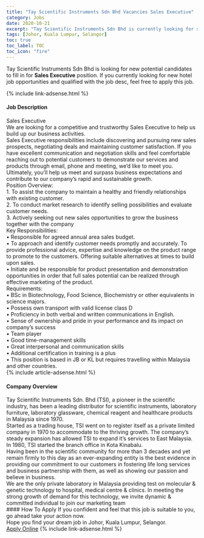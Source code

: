 ```yaml
---
title: "Tay Scientific Instruments Sdn Bhd Vacancies Sales Executive" 
category: Jobs 
date: 2020-10-21 
excerpt: "Tay Scientific Instruments Sdn Bhd is currently looking for suitable person to fill in the Sales Executive which positioned at Johor, Kuala Lumpur, Selangor" 
tags: [Johor, Kuala Lumpur, Selangor] 
toc: true 
toc_label: TOC 
toc_icon: "fire" 
--- 
```


<p>Tay Scientific Instruments Sdn Bhd is looking for new potential candidates to fill in for <b>Sales Executive</b> position. If you currently looking for new hotel job opportunities and qualified with the job desc, feel free to apply this job.
</p>{% include link-adsense.html %} 
<div><div><h4>Job Description</h4></div><div><div><span><div><div><div>Sales Executive</div><div>We are looking for a competitive and trustworthy Sales Executive to help us build up our business activities.</div><div>Sales Executive responsibilities include discovering and pursuing new sales prospects, negotiating deals and maintaining customer satisfaction. If you have excellent communication and negotiation skills and feel comfortable reaching out to potential customers to demonstrate our services and products through email, phone and meeting, we&#8217;d like to meet you.</div><div>Ultimately, you&#8217;ll help us meet and surpass business expectations and contribute to our company&#8217;s rapid and sustainable growth.</div><div>Position Overview:</div><div>1. To assist the company to maintain a healthy and friendly relationships with existing customer.</div><div>2. To conduct market research to identify selling possibilities and evaluate customer needs.</div><div>3. Actively seeking out new sales opportunities to grow the business together with the company</div><div>Key Responsibilities:</div><div>&#8226; Responsible for agreed annual area sales budget.</div><div>&#8226; To approach and identify customer needs promptly and accurately. To provide professional advice, expertise and knowledge on the product range to promote to the customers. Offering suitable alternatives at times to build upon sales.</div><div>&#8226; Initiate and be responsible for product presentation and demonstration opportunities in order that full sales potential can be realized through effective marketing of the product.</div><div>Requirements:</div><div>&#8226; BSc in Biotechnology, Food Science, Biochemistry or other equivalents in science majors.</div><div>&#8226; Possess own transport with valid license class D</div><div>&#8226; Proficiency in both verbal and written communications in English.</div><div>&#8226; Sense of ownership and pride in your performance and its impact on company&#8217;s success</div><div>&#8226; Team player</div><div>&#8226; Good time-management skills</div><div>&#8226; Great interpersonal and communication skills</div><div>&#8226; Additional certification in training is a plus</div><div>&#8226; This position is based in JB or KL but requires travelling within Malaysia and other countries.</div></div></div></span></div></div></div> 
{% include article-adsense.html %} 
<div><div><h4>Company Overview</h4></div><div><div><span><div><div>
<div>Tay Scientific Instruments Sdn. Bhd (TSI), a pioneer in the scientific industry, has been a leading distributor for scientific instruments, laboratory furniture, laboratory glassware, chemical reagent and healthcare products in Malaysia since 1970.</div>
<div>Started as a trading house, TSI went on to register itself as a private limited company in 1970 to accommodate to the thriving growth. The company&#8217;s steady expansion has allowed TSI to expand it&#8217;s services to East Malaysia. In 1980, TSI started the branch office in Kota Kinabalu.</div>
<div>
<div>Having been in the scientific community for more than 3 decades and yet remain firmly to this day as an ever-expanding entity is the best evidence in providing our commitment to our customers in fostering life long services and business partnership with them, as well as showing our passion and believe in business.</div>
</div>
</div>
<div>We are the only private laboratory in Malaysia providing test on molecular &amp; genetic technology to hospital, medical centre &amp; clinics. In meeting the strong growth of demand for this technology, we invite dynamic &amp; committed individual to join our marketing team</div></div></span></div></div></div> 
#### How To Apply 
If you confident and feel that this job is suitable to you, go ahead take your action now. <br/> 
Hope you find your dream job in Johor, Kuala Lumpur, Selangor. <br/> 
<a href="https://www.jobstreet.com.my/en/job/sales-executive-4395930?jobId=jobstreet-my-job-4395930" class="btn btn--info" target="_blank" rel="nofollow noopenner">Apply Online</a> 
{% include link-adsense.html %} 